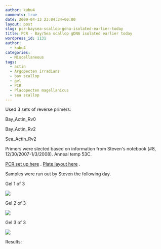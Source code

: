```yaml
---
author: kubu4
comments: true
date: 2009-04-13 23:04:34+00:00
layout: post
slug: pcr-baysea-scallop-gdna-isolated-earlier-today
title: PCR - Bay/Sea scallop gDNA isolated earlier today
wordpress_id: 1131
author:
  - kubu4
categories:
  - Miscellaneous
tags:
  - actin
  - Argopecten irradians
  - bay scallop
  - gel
  - PCR
  - Placopecten magellanicus
  - sea scallop
---
```


Used 3 sets of reverse primers:

Bay_Actin_Rv0

Bay_Actin_Rv2

Sea_Actin_Rv2

Primers were slected based on information from Steven's notebook (#8, 12/30/2007-1/3/2008). Anneal temp 53C.

[PCR set up here](https://eagle.fish.washington.edu/Arabidopsis/Notebook%20Workup%20Files/20090413-01.jpg) . [Plate layout here](http://eagle.fish.washington.edu/Arabidopsis/Notebook%20Workup%20Files/20090413-02.jpg) .

Samples were run out by Steven the following day.

Gel 1 of 3

![](https://eagle.fish.washington.edu/Arabidopsis/20090413-02.JPG)

Gel 2 of 3

![](https://eagle.fish.washington.edu/Arabidopsis/20090413-03.JPG)

Gel 3 of 3

![](https://eagle.fish.washington.edu/Arabidopsis/20090413-04.JPG)

Results:
